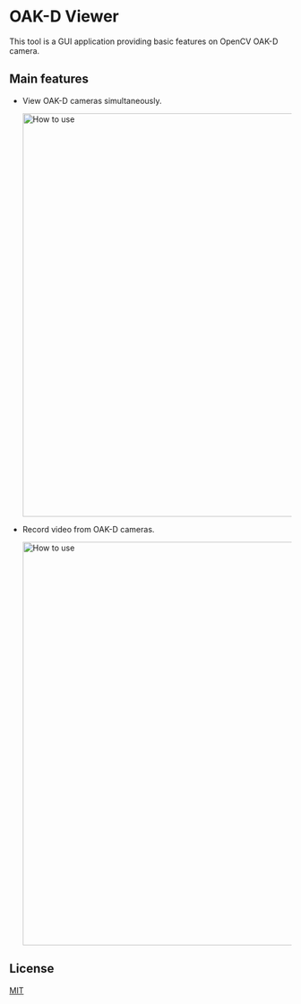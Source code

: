 # OAK-D Viewer

This tool is a GUI application providing basic features on OpenCV OAK-D camera.

## Main features
* View OAK-D cameras simultaneously.

  <img src="docs/screenshots/streaming.gif" alt="How to use" width="720"/>

* Record video from OAK-D cameras.

  <img src="docs/screenshots/recording.gif" alt="How to use" width="720"/>

## License
[MIT](https://choosealicense.com/licenses/mit/)
